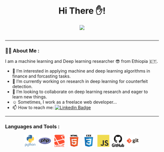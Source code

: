 <div align='center'>
  <h1> Hi There ✋!</h1>
    <img src="https://miro.medium.com/max/1400/1*bhFifratH9DjKqMBTeQG5A.gif" width="500"/>
</div><br/>

---

### :man_technologist: About Me :
I am a machine learning and Deep learning researcher 😎 from Ethiopia 🇪🇹.
- 👀 I’m interested in applying machine and deep learning algorithms in finance and forcasting tasks.
- 🌱 I’m currently working on research in deep learning for counterfeit detection.
- 💞️ I’m looking to collaborate on deep learning research and eager to learn new things.
- ☺️  Sometimes, I work as a freelace web developer...
- 📫 How to reach me: [![Linkedin Badge](https://img.shields.io/badge/-kakbar-blue?style=flat&logo=Linkedin&logoColor=white)](https://linkedin.com/in/anteneh-getachew-5738961b7)

---

### Languages and Tools :

<div align='center'>
    <img src="https://github.com/devicons/devicon/blob/master/icons/python/python-original-wordmark.svg" title="Python" alt="Python" width="40" height="40"/>&nbsp;
    <img src="https://github.com/devicons/devicon/blob/master/icons/php/php-original.svg" title="Php" alt="Php" width="40" height="40"/>&nbsp;
    <img src="https://github.com/devicons/devicon/blob/master/icons/laravel/laravel-plain-wordmark.svg" title="Laravel" alt="Laravel" width="40" height="40"/>&nbsp;
    <img src="https://github.com/devicons/devicon/blob/master/icons/html5/html5-original-wordmark.svg" title="Html5" alt="Html" width="40" height="40"/>&nbsp;
    <img src="https://github.com/devicons/devicon/blob/master/icons/css3/css3-original-wordmark.svg" title="CSS3" alt="CSS3" width="40" height="40"/>&nbsp;
    <img src="https://github.com/devicons/devicon/blob/master/icons/javascript/javascript-original.svg" title="Javascript" alt="Javascript" width="40" height="40"/>&nbsp;
    <img src="https://github.com/devicons/devicon/blob/master/icons/github/github-original-wordmark.svg" title="GitHub" alt="GitHub" width="40" height="40"/>&nbsp;
    <img src="https://github.com/devicons/devicon/blob/master/icons/git/git-original-wordmark.svg" title="Git" alt="Git" width="40" height="40"/>&nbsp;
</div>

<!---
abiget/abiget is a ✨ special ✨ repository because its `README.md` (this file) appears on your GitHub profile.
You can click the Preview link to take a look at your changes.
--->
